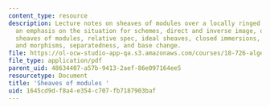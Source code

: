 ```yaml
---
content_type: resource
description: Lecture notes on sheaves of modules over a locally ringed space, with
  an emphasis on the situation for schemes, direct and inverse image, quasicoherent
  sheaves of modules, relative spec, ideal sheaves, closed immersions, separated schemes
  and morphisms, separatedness, and base change.
file: https://ol-ocw-studio-app-qa.s3.amazonaws.com/courses/18-726-algebraic-geometry-spring-2009/1645cd9df8a4e354c707fb7187903baf_MIT18_726s09_lec07_modules.pdf
file_type: application/pdf
parent_uid: 48634407-a57b-9413-2aef-86e097164ee5
resourcetype: Document
title: 'Sheaves of modules '
uid: 1645cd9d-f8a4-e354-c707-fb7187903baf
---
```

